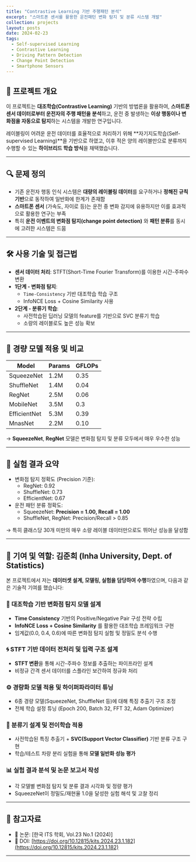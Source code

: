 ```yaml
---
title: "Contrastive Learning 기반 주행패턴 분석"
excerpt: "스마트폰 센서를 활용한 운전패턴 변화 탐지 및 분류 시스템 개발"
collection: projects
layout: posts
date: 2024-02-23
tags:
  - Self-supervised Learning
  - Contrastive Learning
  - Driving Pattern Detection
  - Change Point Detection
  - Smartphone Sensors
---
```


## 🧠 프로젝트 개요

이 프로젝트는 **대조학습(Contrastive Learning)** 기반의 방법론을 활용하여, **스마트폰 센서 데이터로부터 운전자의 주행 패턴을 분석**하고, 운전 중 발생하는 **이상 행동이나 변화점을 자동으로 탐지**하는 시스템을 개발한 연구입니다.

레이블링이 어려운 운전 데이터를 효율적으로 처리하기 위해 **자기지도학습(Self-supervised Learning)**을 기반으로 하였고, 이후 적은 양의 레이블만으로 분류까지 수행할 수 있는 **하이브리드 학습 방식**을 채택했습니다.

---

## 🔍 문제 정의

- 기존 운전자 행동 인식 시스템은 **대량의 레이블링 데이터**를 요구하거나 **정해진 규칙 기반**으로 동작하여 일반화에 한계가 존재함
- **스마트폰 센서** (가속도, 자이로 등)는 운전 중 변화 감지에 유용하지만 이를 효과적으로 활용한 연구는 부족
- 특히 **운전 이벤트의 변화점 탐지(change point detection)** 와 **패턴 분류**를 동시에 고려한 시스템은 드뭄

---

## 🛠️ 사용 기술 및 접근법

- **센서 데이터 처리**: STFT(Short-Time Fourier Transform)를 이용한 시간-주파수 변환
- **1단계 - 변화점 탐지**:
  - `Time-Consistency` 기반 대조학습 학습 구조
  - InfoNCE Loss + Cosine Similarity 사용
- **2단계 - 분류기 학습**:
  - 사전학습된 딥러닝 모델의 feature를 기반으로 SVC 분류기 학습
  - 소량의 레이블로도 높은 성능 확보

---

## 📱 경량 모델 적용 및 비교

| Model        | Params | GFLOPs |
|--------------|--------|--------|
| SqueezeNet   | 1.2M   | 0.35   |
| ShuffleNet   | 1.4M   | 0.04   |
| RegNet       | 2.5M   | 0.06   |
| MobileNet    | 3.5M   | 0.3    |
| EfficientNet | 5.3M   | 0.39   |
| MnasNet      | 2.2M   | 0.10   |

→ **SqueezeNet**, **RegNet** 모델은 변화점 탐지 및 분류 모두에서 매우 우수한 성능

---

## 🧪 실험 결과 요약

- 변화점 탐지 정확도 (Precision 기준):  
  - RegNet: 0.92  
  - ShuffleNet: 0.73  
  - EfficientNet: 0.67
- 운전 패턴 분류 정확도:  
  - SqueezeNet: **Precision = 1.00, Recall = 1.00**
  - ShuffleNet, RegNet: Precision/Recall > 0.85

→ 특히 클래스당 30개 미만의 매우 소량 레이블 데이터만으로도 뛰어난 성능을 달성함

---

## 📌 기여 및 역할: 김준희 (Inha University, Dept. of Statistics)

본 프로젝트에서 저는 **데이터셋 설계, 모델링, 실험을 담당하여 수행**하였으며, 다음과 같은 기술적 기여를 했습니다:

### 🧩 대조학습 기반 변화점 탐지 모델 설계
- **Time Consistency** 기반의 Positive/Negative Pair 구성 전략 수립
- **InfoNCE Loss + Cosine Similarity** 를 활용한 대조학습 프레임워크 구현
- 임계값(0.0, 0.4, 0.6)에 따른 변화점 탐지 실험 및 정밀도 분석 수행

### 🌀 STFT 기반 데이터 전처리 및 입력 구조 설계
- **STFT 변환**을 통해 시간-주파수 정보를 추출하는 파이프라인 설계
- 비정규 간격 센서 데이터를 스플라인 보간하여 정규화 처리

### ⚙️ 경량화 모델 적용 및 하이퍼파라미터 튜닝
- 6종 경량 모델(SqueezeNet, ShuffleNet 등)에 대해 특징 추출기 구조 조정
- 전체 학습 설정 튜닝 (Epoch 200, Batch 32, FFT 32, Adam Optimizer)

### 🧠 분류기 설계 및 전이학습 적용
- 사전학습된 특징 추출기 + **SVC(Support Vector Classifier)** 기반 분류 구조 구현
- 학습/테스트 차량 분리 실험을 통해 **모델 일반화 성능 평가**

### 📊 실험 결과 분석 및 논문 보고서 작성
- 각 모델별 변화점 탐지 및 분류 결과 시각화 및 정량 평가
- SqueezeNet이 정밀도/재현율 1.0을 달성한 실험 해석 및 고찰 정리

---

## 📄 참고자료

- 📘 논문: [한국 ITS 학회, Vol.23 No.1 (2024)]  
- 🔗 DOI: [https://doi.org/10.12815/kits.2024.23.1.182](https://doi.org/10.12815/kits.2024.23.1.182)

---


